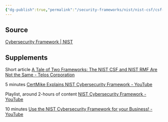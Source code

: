 ```yaml
---
{"dg-publish":true,"permalink":"/security-frameworks/nist/nist-csf/csf-resources/"}
---
```


## Source
[Cybersecurity Framework | NIST](https://www.nist.gov/cyberframework)

## Supplements
Short article
[A Tale of Two Frameworks: The NIST CSF and NIST RMF Are Not the Same - Telos Corporation](https://www.telos.com/blog/2017/05/18/tale-of-two-frameworks-nist-csf-and-nist-rmf-confusion/)

5 minutes
[CertMike Explains NIST Cybersecurity Framework - YouTube](https://www.youtube.com/watch?v=_KXqDNVmpu8)

Playlist, around 2-hours of content
[NIST Cybersecurity Framework - YouTube](https://www.youtube.com/playlist?list=PLxC28bkWNxkM1AVwmhF0Xfbs8F-NMox0I)

10 minutes
[Use the NIST Cybersecurity Framework for your Business! - YouTube](https://www.youtube.com/watch?v=W3vXJpcbA98)